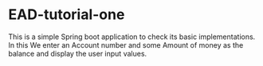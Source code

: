 # EAD-tutorial-one

This is a simple Spring boot application to check its basic implementations.
In this We enter an Account number and some Amount of money as the balance and display the user input values.
